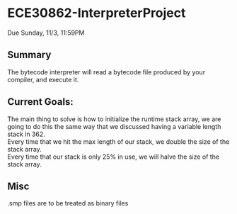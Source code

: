 # ECE30862-InterpreterProject
Due Sunday, 11/3, 11:59PM

## Summary
The bytecode interpreter will read a bytecode file produced by your compiler, and execute it.

## Current Goals:
The main thing to solve is how to initialize the runtime stack array, we are going to do this the same way that we discussed having a variable length stack in 362.  
Every time that we hit the max length of our stack, we double the size of the stack array.  
Every time that our stack is only 25% in use, we will halve the size of the stack array.  

## Misc
.smp files are to be treated as binary files

